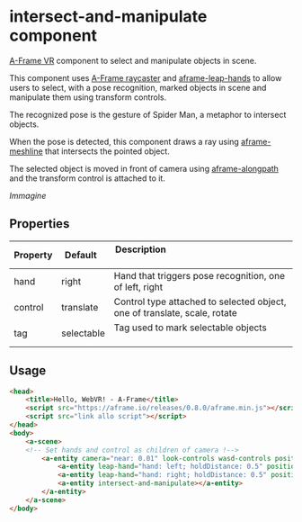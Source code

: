 # intersect-and-manipulate component
[A-Frame VR](https://aframe.io/) component to select and manipulate objects in scene.

This component uses [A-Frame raycaster](https://github.com/aframevr/aframe/blob/master/docs/components/raycaster.md)
and [aframe-leap-hands](https://github.com/openleap/aframe-leap-hands/blob/master/README.md)
 to allow users to select, with a pose recognition, marked objects in scene and manipulate them using transform controls.

The recognized pose is the gesture of Spider Man, a metaphor to intersect objects.
 
When the pose is detected, this component draws a ray using [aframe-meshline](https://github.com/andreasplesch/aframe-meshline-component)
that intersects the pointed object.

The selected object is moved in front of camera using [aframe-alongpath](https://github.com/protyze/aframe-alongpath-component)
 and the transform control is attached to it.
 
_Immagine_
 
## Properties
| Property | Default    | Description                                                               |
|----------|------------|---------------------------------------------------------------------------|
| hand     | right      | Hand that triggers pose recognition, one of left, right                   |
| control  | translate  | Control type attached to selected object, one of translate, scale, rotate |
| tag      | selectable | Tag used to mark selectable objects                                       |

## Usage
```html
<head>
    <title>Hello, WebVR! - A-Frame</title>
    <script src="https://aframe.io/releases/0.8.0/aframe.min.js"></script>
    <script src="link allo script"></script>
</head>
<body>
    <a-scene>
    <!-- Set hands and control as children of camera !-->
        <a-entity camera="near: 0.01" look-controls wasd-controls position="0 1.5 0">
            <a-entity leap-hand="hand: left; holdDistance: 0.5" position="0 -0.25 -0.5"></a-entity>
            <a-entity leap-hand="hand: right; holdDistance: 0.5" position="0 -0.25 -0.5"></a-entity>
            <a-entity intersect-and-manipulate></a-entity>
        </a-entity>
    </a-scene>
</body>
```
